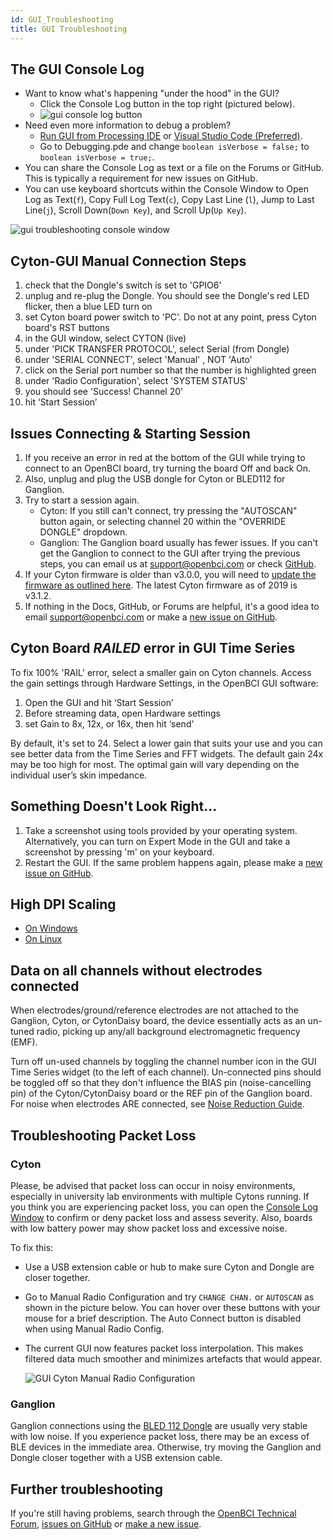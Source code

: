 ```yaml
---
id: GUI_Troubleshooting
title: GUI Troubleshooting
---
```


## The GUI Console Log

- Want to know what's happening "under the hood" in the GUI?
  - Click the Console Log button in the top right (pictured below).
  - ![gui console log button](../assets/SoftwareImages/OpenBCISoftware/gui_troubleshooting_consoleLogButton.png)<br />
- Need even more information to debug a problem?
  - [Run GUI from Processing IDE](Software/OpenBCISoftware/01-OpenBCI_GUI.md#running-the-openbci-gui-from-the-processing-ide) or [Visual Studio Code (Preferred)](https://github.com/OpenBCI/OpenBCI_GUI/wiki/Developer-Setup).
  - Go to Debugging.pde and change `boolean isVerbose = false;` to `boolean isVerbose = true;`.
- You can share the Console Log as text or a file on the Forums or GitHub. This is typically a requirement for new issues on GitHub.
- You can use keyboard shortcuts within the Console Window to Open Log as Text(`f`), Copy Full Log Text(`c`), Copy Last Line (`l`), Jump to Last Line(`j`), Scroll Down(`Down Key`), and Scroll Up(`Up Key`).

![gui troubleshooting console window](../assets/SoftwareImages/OpenBCISoftware/gui_troubleshooting_consoleLogWindow.png)<br />

## Cyton-GUI Manual Connection Steps
1. check that the Dongle's switch is set to 'GPIO6'
2. unplug and re-plug the Dongle. You should see the Dongle's red LED flicker, then a blue LED turn on
3. set Cyton board power switch to 'PC'. Do not at any point, press Cyton board's RST buttons
4. in the GUI window, select CYTON (live)
5. under 'PICK TRANSFER PROTOCOL', select Serial (from Dongle)
6. under 'SERIAL CONNECT', select 'Manual' , NOT 'Auto'
7. click on the Serial port number so that the number is highlighted green
8. under 'Radio Configuration', select 'SYSTEM STATUS'
9. you should see 'Success! Channel 20'
10. hit ‘Start Session’

## Issues Connecting & Starting Session

1.  If you receive an error in red at the bottom of the GUI while trying to connect to an OpenBCI board, try turning the board Off and back On.
2.  Also, unplug and plug the USB dongle for Cyton or BLED112 for Ganglion.
3.  Try to start a session again.
    - Cyton: If you still can't connect, try pressing the "AUTOSCAN" button again, or selecting channel 20 within the "OVERRIDE DONGLE" dropdown.
    - Ganglion: The Ganglion board usually has fewer issues. If you can't get the Ganglion to connect to the GUI after trying the previous steps, you can email us at [support@openbci.com](mailto:support@openbci.com) or check [GitHub](https://github.com/OpenBCI/OpenBCI_GUI/issues).
4.  If your Cyton firmware is older than v3.0.0, you will need to [update the firmware as outlined here](Cyton/05-Cyton_Board_Programming_Tutorial.md#overview). The latest Cyton firmware as of 2019 is v3.1.2.
5.  If nothing in the Docs, GitHub, or Forums are helpful, it's a good idea to email [support@openbci.com](mailto:support@openbci.com) or make a [new issue on GitHub](https://github.com/OpenBCI/OpenBCI_GUI/issues/new/choose).

## Cyton Board _RAILED_ error in GUI Time Series

To fix 100% 'RAIL' error, select a smaller gain on Cyton channels. Access the gain settings through Hardware Settings, in the OpenBCI GUI software:

1. Open the GUI and hit ‘Start Session’
2. Before streaming data, open Hardware settings
3. set Gain to 8x, 12x, or 16x, then hit ‘send’

By default, it's set to 24. Select a lower gain that suits your use and you can see better data from the Time Series and FFT widgets.
The default gain 24x may be too high for most. The optimal gain will vary depending on the individual user’s skin impedance.

## Something Doesn't Look Right...

1.  Take a screenshot using tools provided by your operating system. Alternatively, you can turn on Expert Mode in the GUI and take a screenshot by pressing 'm' on your keyboard.
2.  Restart the GUI. If the same problem happens again, please make a [new issue on GitHub](https://github.com/OpenBCI/OpenBCI_GUI/issues/new/choose).

## High DPI Scaling

- [On Windows](Software/OpenBCISoftware/01-OpenBCI_GUI.md#install-openbci_gui-on-windows)
- [On Linux](Software/OpenBCISoftware/01-OpenBCI_GUI.md#install-openbci_gui-on-linux)

## Data on all channels without electrodes connected

When electrodes/ground/reference electrodes are not attached to the Ganglion, Cyton, or CytonDaisy board, the device essentially acts as an un-tuned radio, picking up any/all background electromagnetic frequency (EMF).

Turn off un-used channels by toggling the channel number icon in the GUI Time Series widget (to the left of each channel). Un-connected pins should be toggled off so that they don't influence the BIAS pin (noise-cancelling pin) of the Cyton/CytonDaisy board or the REF pin of the Ganglion board.
For noise when electrodes ARE connected, see [Noise Reduction Guide](../Troubleshooting/01-MinimizingNoise.md).

## Troubleshooting Packet Loss

### Cyton

Please, be advised that packet loss can occur in noisy environments, especially in university lab environments with multiple Cytons running. If you think you are experiencing packet loss, you can open the [Console Log Window](#the-gui-console-log) to confirm or deny packet loss and assess severity. Also, boards with low battery power may show packet loss and excessive noise.

To fix this:

- Use a USB extension cable or hub to make sure Cyton and Dongle are closer together.

- Go to Manual Radio Configuration and try `CHANGE CHAN.` or `AUTOSCAN` as shown in the picture below. You can hover over these buttons with your mouse for a brief description. The Auto Connect button is disabled when using Manual Radio Config.

- The current GUI now features packet loss interpolation. This makes filtered data much smoother and minimizes artefacts that would appear.

  ![GUI Cyton Manual Radio Configuration](../assets/SoftwareImages/OpenBCISoftware/gui_cyton_manual_radioconfig.png)

### Ganglion

Ganglion connections using the [BLED 112 Dongle](https://shop.openbci.com/collections/frontpage/products/ganglion-dongle?variant=15473352605768) are usually very stable with low noise. If you experience packet loss, there may be an excess of BLE devices in the immediate area. Otherwise, try moving the Ganglion and Dongle closer together with a USB extension cable.

## Further troubleshooting

If you're still having problems, search through the [OpenBCI Technical Forum](https://openbci.com/forum), [issues on GitHub](https://github.com/OpenBCI/OpenBCI_GUI/issues) or [make a new issue](https://github.com/OpenBCI/OpenBCI_GUI/issues/new/choose).
